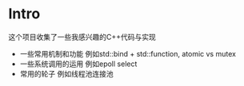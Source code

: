 # Intro
这个项目收集了一些我感兴趣的C++代码与实现
- 一些常用机制和功能 例如std::bind + std::function, atomic vs mutex
- 一些系统调用的运用 例如epoll select  
- 常用的轮子 例如线程池连接池